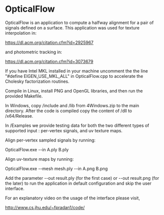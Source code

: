 # OpticalFlow

OpticalFlow is an application to compute a halfway alignment for  a pair of signals defined on a surface. This application was used for texture interpolation in:

https://dl.acm.org/citation.cfm?id=2925967 

and photometric tracking in:

https://dl.acm.org/citation.cfm?id=3073679


If you have Intel MKL installed in your machine uncomment the  the line "#define EIGEN_USE_MKL_ALL" in OpticalFlow.cpp to accelerate the Cholesky factorization routines.
 
Compile in Linux, install PNG and OpenGL libraries, and then run the provided Makefile.

In Windows, copy /include and /lib from 4Windows.zip to the main directory. After the code is compiled copy the content of /dll to /x64/Release.

In /Examples we provide testing data for both the two different types of supported input : per-vertex signals, and uv texture maps.

Align per-vertex sampled signals by running:

OpticalFlow.exe --in A.ply B.ply

Align uv-texture maps by running:

OpticalFlow.exe --mesh mesh.ply --in A.png B.png

Add the parameter --out result.ply (for the first case) or --out result.png (for the later) to run the application in default configuration and skip the user interface.

For an explanatory video on the usage of the interface please visit,

http://www.cs.jhu.edu/~fpradan1/code/

